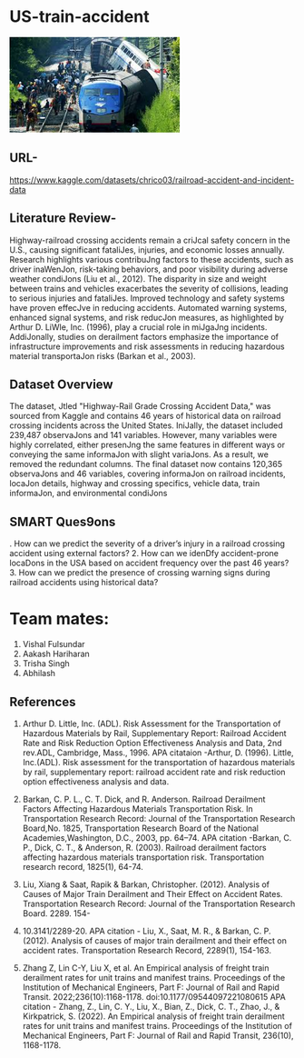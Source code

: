 # US-train-accident 
![image logo](https://github.com/vishalgwu/US-train-accident-/blob/main/download.jpeg)
## URL-
https://www.kaggle.com/datasets/chrico03/railroad-accident-and-incident-data
## Literature Review- 
Highway-railroad crossing accidents remain a criJcal safety concern in the U.S., 
causing significant fataliJes, injuries, and economic losses annually. Research 
highlights various contribuJng factors to these accidents, such as driver inaWenJon, 
risk-taking behaviors, and poor visibility during adverse weather condiJons (Liu et 
al., 2012). The disparity in size and weight between trains and vehicles exacerbates 
the severity of collisions, leading to serious injuries and fataliJes.
Improved technology and safety systems have proven effecJve in reducing 
accidents. Automated warning systems, enhanced signal systems, and risk 
reducJon measures, as highlighted by Arthur D. LiWle, Inc. (1996), play a crucial role 
in miJgaJng incidents. AddiJonally, studies on derailment factors emphasize the 
importance of infrastructure improvements and risk assessments in reducing 
hazardous material transportaJon risks (Barkan et al., 2003).

## Dataset Overview
The dataset, Jtled "Highway-Rail Grade Crossing Accident Data," was sourced 
from Kaggle and contains 46 years of historical data on railroad crossing incidents 
across the United States. IniJally, the dataset included 239,487 observaJons and 
141 variables. However, many variables were highly correlated, either presenJng 
the same features in different ways or conveying the same informaJon with slight 
variaJons. As a result, we removed the redundant columns. The final dataset now 
contains 120,365 observaJons and 46 variables, covering informaJon on railroad 
incidents, locaJon details, highway and crossing specifics, vehicle data, train 
informaJon, and environmental condiJons

## SMART Ques9ons
. How can we predict the severity of a driver’s injury in a railroad crossing 
accident using external factors?
2. How can we idenDfy accident-prone locaDons in the USA based on accident 
frequency over the past 46 years?
3. How can we predict the presence of crossing warning signs during railroad 
accidents using historical data?

# Team mates:
1) Vishal Fulsundar
2) Aakash Hariharan
3) Trisha Singh
4) Abhilash 

## References

1. Arthur D. Little, Inc. (ADL). Risk Assessment for the Transportation of 
Hazardous Materials by Rail, Supplementary Report: Railroad Accident Rate 
and Risk Reduction Option Effectiveness Analysis and Data, 2nd rev.ADL, 
Cambridge, Mass., 1996.
APA citataion -Arthur, D. (1996). Little, Inc.(ADL). Risk assessment for the transportation of hazardous materials by rail, supplementary report: railroad accident rate and risk reduction option effectiveness analysis and data.
2. Barkan, C. P. L., C. T. Dick, and R. Anderson. Railroad Derailment Factors 
Affecting Hazardous Materials Transportation Risk. In Transportation 
Research Record: Journal of the Transportation Research Board,No. 1825, 
Transportation Research Board of the National Academies,Washington, D.C., 
2003, pp. 64–74.
APA citation  -Barkan, C. P., Dick, C. T., & Anderson, R. (2003). Railroad derailment factors affecting hazardous materials transportation risk. Transportation research record, 1825(1), 64-74.

3. Liu, Xiang & Saat, Rapik & Barkan, Christopher. (2012). Analysis of Causes of 
Major Train Derailment and Their Effect on Accident Rates. Transportation 
Research Record: Journal of the Transportation Research Board. 2289. 154-
163. 10.3141/2289-20.
APA citation - Liu, X., Saat, M. R., & Barkan, C. P. (2012). Analysis of causes of major train derailment and their effect on accident rates. Transportation Research Record, 2289(1), 154-163.
    
4. Zhang Z, Lin C-Y, Liu X, et al. An Empirical analysis of freight train derailment 
rates for unit trains and manifest trains. Proceedings of the Institution of 
Mechanical Engineers, Part F: Journal of Rail and Rapid Transit.
2022;236(10):1168-1178. doi:10.1177/09544097221080615
APA citation - Zhang, Z., Lin, C. Y., Liu, X., Bian, Z., Dick, C. T., Zhao, J., & Kirkpatrick, S. (2022). An Empirical analysis of freight train derailment rates for unit trains and manifest trains. Proceedings of the Institution of Mechanical Engineers, Part F: Journal of Rail and Rapid Transit, 236(10), 1168-1178.




